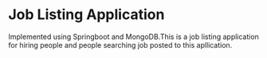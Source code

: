# Job Listing Application 

Implemented using Springboot and MongoDB.This is a job listing application for hiring people and people searching job posted to this apllication.
